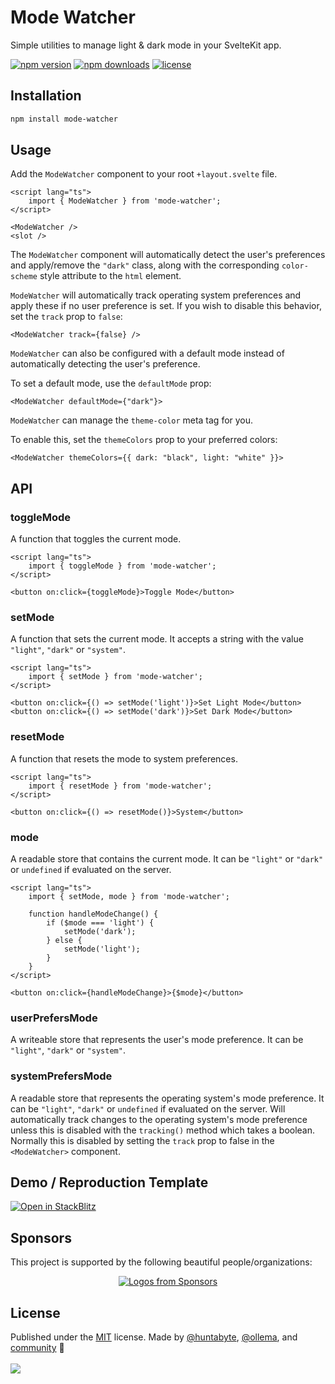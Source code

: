 # Mode Watcher

Simple utilities to manage light & dark mode in your SvelteKit app.

<!-- automd:badges license name="mode-watcher" color="yellow" github="svecosystem/mode-watcher" -->

[![npm version](https://flat.badgen.net/npm/v/mode-watcher?color=yellow)](https://npmjs.com/package/mode-watcher)
[![npm downloads](https://flat.badgen.net/npm/dm/mode-watcher?color=yellow)](https://npmjs.com/package/mode-watcher)
[![license](https://flat.badgen.net/github/license/svecosystem/mode-watcher?color=yellow)](https://github.com/svecosystem/mode-watcher/blob/main/LICENSE)

<!-- /automd -->

## Installation

```bash
npm install mode-watcher
```

## Usage

Add the `ModeWatcher` component to your root `+layout.svelte` file.

```svelte
<script lang="ts">
	import { ModeWatcher } from 'mode-watcher';
</script>

<ModeWatcher />
<slot />
```

The `ModeWatcher` component will automatically detect the user's preferences and apply/remove the `"dark"` class, along with the corresponding `color-scheme` style attribute to the `html` element.

`ModeWatcher` will automatically track operating system preferences and apply these if no user preference is set. If you wish to disable this behavior, set the `track` prop to `false`:

```svelte
<ModeWatcher track={false} />
```

`ModeWatcher` can also be configured with a default mode instead of automatically detecting the user's preference.

To set a default mode, use the `defaultMode` prop:

```svelte
<ModeWatcher defaultMode={"dark"}>
```

`ModeWatcher` can manage the `theme-color` meta tag for you.

To enable this, set the `themeColors` prop to your preferred colors:

```svelte
<ModeWatcher themeColors={{ dark: "black", light: "white" }}>
```

## API

### toggleMode

A function that toggles the current mode.

```svelte
<script lang="ts">
	import { toggleMode } from 'mode-watcher';
</script>

<button on:click={toggleMode}>Toggle Mode</button>
```

### setMode

A function that sets the current mode. It accepts a string with the value `"light"`, `"dark"` or `"system"`.

```svelte
<script lang="ts">
	import { setMode } from 'mode-watcher';
</script>

<button on:click={() => setMode('light')}>Set Light Mode</button>
<button on:click={() => setMode('dark')}>Set Dark Mode</button>
```

### resetMode

A function that resets the mode to system preferences.

```svelte
<script lang="ts">
	import { resetMode } from 'mode-watcher';
</script>

<button on:click={() => resetMode()}>System</button>
```

### mode

A readable store that contains the current mode. It can be `"light"` or `"dark"` or `undefined` if evaluated on the server.

```svelte
<script lang="ts">
	import { setMode, mode } from 'mode-watcher';

	function handleModeChange() {
		if ($mode === 'light') {
			setMode('dark');
		} else {
			setMode('light');
		}
	}
</script>

<button on:click={handleModeChange}>{$mode}</button>
```

### userPrefersMode

A writeable store that represents the user's mode preference. It can be `"light"`, `"dark"` or `"system"`.

### systemPrefersMode

A readable store that represents the operating system's mode preference. It can be `"light"`, `"dark"` or `undefined` if evaluated on the server. Will automatically track changes to the operating system's mode preference unless this is disabled with the `tracking()` method which takes a boolean. Normally this is disabled by setting the `track` prop to false in the `<ModeWatcher>` component.

## Demo / Reproduction Template

[![Open in StackBlitz](https://developer.stackblitz.com/img/open_in_stackblitz.svg)](https://stackblitz.com/github/svecosystem/mode-watcher-reproduction)

## Sponsors

This project is supported by the following beautiful people/organizations:

<p align="center">
  <a href="https://github.com/sponsors/huntabyte">
    <img src='https://cdn.jsdelivr.net/gh/huntabyte/static/sponsors.svg' alt="Logos from Sponsors" />
  </a>
</p>

## License

<!-- automd:contributors license=MIT author="huntabyte" github="svecosystem/mode-watcher" -->

Published under the [MIT](https://github.com/svecosystem/mode-watcher/blob/main/LICENSE) license.
Made by [@huntabyte](https://github.com/huntabyte), [@ollema](https://github.com/ollema), and [community](https://github.com/svecosystem/mode-watcher/graphs/contributors) 💛
<br><br>
<a href="https://github.com/svecosystem/mode-watcher/graphs/contributors">
<img src="https://contrib.rocks/image?repo=svecosystem/mode-watcher" />
</a>

<!-- /automd -->
